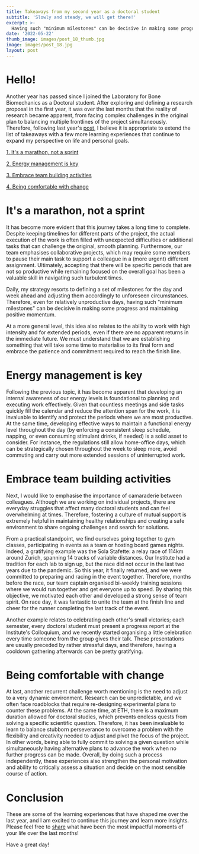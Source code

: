 ```yaml
---
title: Takeaways from my second year as a doctoral student
subtitle: 'Slowly and steady, we will get there!'
excerpt: >-
  Having such "minimum milestones" can be decisive in making some progress and maintaining positive momentum.
date: '2022-05-22'
thumb_image: images/post_18_thumb.jpg
image: images/post_18.jpg
layout: post
---
```


# Hello!

Another year has passed since I joined the Laboratory for Bone Biomechanics as a Doctoral student. After exploring and defining a research proposal in the first year, it was over the last months that the reality of research became apparent, from facing complex challenges in the original plan to balancing multiple frontlines of the project simultaneously. Therefore, following last year's [post](https://franciscomcm.github.io/blog/four-takeaways-from-first-year/), I believe it is appropriate to extend the list of takeaways with a few more learning experiences that continue to expand my perspective on life and personal goals.

[1. It's a marathon, not a sprint](#run_forrest)

[2. Energy management is key](#energy_manager)

[3. Embrace team building activities](#team_building)

[4. Being comfortable with change](#comfy_change)

# <a name="run_forrest">It's a marathon, not a sprint</a>

It has become more evident that this journey takes a long time to complete. Despite keeping timelines for different parts of the project, the actual execution of the work is often filled with unexpected difficulties or additional tasks that can challenge the original, smooth planning. Furthermore, our team emphasises collaborative projects, which may require some members to pause their main task to support a colleague in a (more urgent) different assignment. Ultimately, accepting that there will be specific periods that are not so productive while remaining focused on the overall goal has been a valuable skill in navigating such turbulent times.

Daily, my strategy resorts to defining a set of milestones for the day and week ahead and adjusting them accordingly to unforeseen circumstances. Therefore, even for relatively unproductive days, having such "minimum milestones" can be decisive in making some progress and maintaining positive momentum.

At a more general level, this idea also relates to the ability to work with high intensity and for extended periods, even if there are no apparent returns in the immediate future. We must understand that we are establishing something that will take some time to materialise to its final form and embrace the patience and commitment required to reach the finish line.

# <a name="energy_manager">Energy management is key</a>
Following the previous topic, it has become apparent that developing an internal awareness of our energy levels is foundational to planning and executing work effectively. Given that countless meetings and side tasks quickly fill the calendar and reduce the attention span for the work, it is invaluable to identify and protect the periods where we are most productive. At the same time, developing effective ways to maintain a functional energy level throughout the day (by enforcing a consistent sleep schedule, napping, or even consuming stimulant drinks, if needed) is a solid asset to consider. For instance, the regulations still allow home-office days, which can be strategically chosen throughout the week to sleep more, avoid commuting and carry out more extended sessions of uninterrupted work.

# <a name="team_building">Embrace team building activities</a>
Next, I would like to emphasise the importance of camaraderie between colleagues. Although we are working on individual projects, there are everyday struggles that affect many doctoral students and can feel overwhelming at times. Therefore, fostering a culture of mutual support is extremely helpful in maintaining healthy relationships and creating a safe environment to share ongoing challenges and search for solutions.

From a practical standpoint, we find ourselves going together to gym classes, participating in events as a team or hosting board games nights. Indeed, a gratifying example was the Sola Stafette: a relay race of 114km around Zurich, spanning 14 tracks of variable distances. Our Institute had a tradition for each lab to sign up, but the race did not occur in the last two years due to the pandemic. So this year, it finally returned, and we were committed to preparing and racing in the event together. Therefore, months before the race, our team captain organised bi-weekly training sessions where we would run together and get everyone up to speed. By sharing this objective, we motivated each other and developed a strong sense of team spirit. On race day, it was fantastic to unite the team at the finish line and cheer for the runner completing the last track of the event.

Another example relates to celebrating each other's small victories; each semester, every doctoral student must present a progress report at the Institute's Colloquium, and we recently started organising a little celebration every time someone from the group gives their talk. These presentations are usually preceded by rather stressful days, and therefore, having a cooldown gathering afterwards can be pretty gratifying.

# <a name="comfy_change">Being comfortable with change</a>

At last, another recurrent challenge worth mentioning is the need to adjust to a very dynamic environment. Research can be unpredictable, and we often face roadblocks that require re-designing experimental plans to counter these problems. At the same time, at ETH, there is a maximum duration allowed for doctoral studies, which prevents endless quests from solving a specific scientific question. Therefore, it has been invaluable to learn to balance stubborn perseverance to overcome a problem with the flexibility and creativity needed to adjust and pivot the focus of the project. In other words, being able to fully commit to solving a given question while simultaneously having alternative plans to advance the work when no further progress can be made. Overall, by doing such a process independently, these experiences also strengthen the personal motivation and ability to critically assess a situation and decide on the most sensible course of action.

# Conclusion

These are some of the learning experiences that have shaped me over the last year, and I am excited to continue this journey and learn more insights. Please feel free to [share](https://twitter.com/_franciscomcm) what have been the most impactful moments of your life over the last months!

Have a great day!
